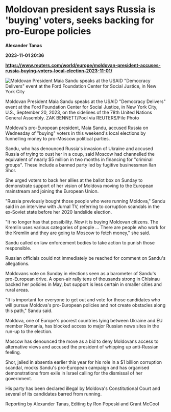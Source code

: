 # Moldovan president says Russia is 'buying' voters, seeks backing for pro-Europe policies
**Alexander Tanas**

**2023-11-01 20:36**

**https://www.reuters.com/world/europe/moldovan-president-accuses-russia-buying-voters-local-election-2023-11-01/**

![Moldovan President Maia Sandu speaks at the USAID "Democracy Delivers" event at the Ford Foundation Center for Social Justice, in New York City](https://www.reuters.com/resizer/zKia1KZiQ7PwnT28Copx9GZXoXc=/1920x0/filters:quality(80)/cloudfront-us-east-2.images.arcpublishing.com/reuters/OMGU5EJFMZI6JP6L5ATFMWONJU.jpg)

Moldovan President Maia Sandu speaks at the USAID "Democracy Delivers" event at the Ford Foundation Center for Social Justice, in New York City, U.S., September 20, 2023, on the sidelines of the 78th United Nations General Assembly. ZAK BENNETT/Pool via REUTERS/File Photo

Moldova's pro-European president, Maia Sandu, accused Russia on Wednesday of "buying" voters in this weekend's local elections by funnelling money to pro-Moscow political parties.

Sandu, who has denounced Russia's invasion of Ukraine and accused Russia of trying to oust her in a coup, said Moscow had channelled the equivalent of nearly $5 million in two months in financing for "criminal groups". These include a banned party led by fugitive businessman Ilan Shor.

She urged voters to back her allies at the ballot box on Sunday to demonstrate support of her vision of Moldova moving to the European mainstream and joining the European Union.

"Russia previously bought those people who were running Moldova," Sandu said in an interview with Jurnal TV, referring to corruption scandals in the ex-Soviet state before her 2020 landslide election.

"It no longer has that possibility. Now it is buying Moldovan citizens. The Kremlin uses various categories of people ... There are people who work for the Kremlin and they are going to Moscow to fetch money," she said.

Sandu called on law enforcement bodies to take action to punish those responsible.

Russian officials could not immediately be reached for comment on Sandu's allegations.

Moldovans vote on Sunday in elections seen as a barometer of Sandu's pro-European drive. A open-air rally tens of thousands strong in Chisinau backed her policies in May, but support is less certain in smaller cities and rural areas.

"It is important for everyone to get out and vote for those candidates who will pursue Moldova's pro-European policies and not create obstacles along this path," Sandu said.

Moldova, one of Europe's poorest countries lying between Ukraine and EU member Romania, has blocked access to major Russian news sites in the run-up to the election.

Moscow has denounced the move as a bid to deny Moldovans access to alternative views and accused the president of whipping up anti-Russian feeling.

Shor, jailed in absentia earlier this year for his role in a $1 billion corruption scandal, mocks Sandu's pro-European campaign and has organised demonstrations from exile in Israel calling for the dismissal of her government.

His party has been declared illegal by Moldova's Constitutional Court and several of its candidates barred from running.

Reporting by Alexander Tanas, Editing by Ron Popeski and Grant McCool